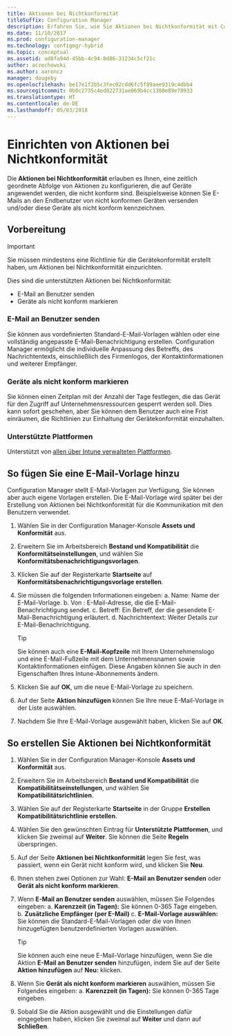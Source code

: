 ```yaml
---
title: Aktionen bei Nichtkonformität
titleSuffix: Configuration Manager
description: Erfahren Sie, wie Sie Aktionen bei Nichtkonformität mit Configuration Manager einrichten.
ms.date: 11/10/2017
ms.prod: configuration-manager
ms.technology: configmgr-hybrid
ms.topic: conceptual
ms.assetid: ad8fa94d-45bb-4c94-8d86-31234c5cf21c
author: aczechowski
ms.author: aaroncz
manager: dougeby
ms.openlocfilehash: be17e1f2b5c3fec02cdd6fc5f89aee9319c4dbb4
ms.sourcegitcommit: 0b0c2735c4ed822731ae069b4cc1380e89e78933
ms.translationtype: HT
ms.contentlocale: de-DE
ms.lasthandoff: 05/03/2018
---
```

# <a name="set-up-actions-for-non-compliance"></a>Einrichten von Aktionen bei Nichtkonformität

Die **Aktionen bei Nichtkonformität** erlauben es Ihnen, eine zeitlich geordnete Abfolge von Aktionen zu konfigurieren, die auf Geräte angewendet werden, die nicht konform sind. Beispielsweise können Sie E-Mails an den Endbenutzer von nicht konformen Geräten versenden und/oder diese Geräte als nicht konform kennzeichnen.

## <a name="before-you-begin"></a>Vorbereitung

> [!IMPORTANT]
> Sie müssen mindestens eine Richtlinie für die Gerätekonformität erstellt haben, um Aktionen bei Nichtkonformität einzurichten.

Dies sind die unterstützten Aktionen bei Nichtkonformität:

- E-Mail an Benutzer senden
- Geräte als nicht konform markieren

### <a name="send-e-mail-to-end-user"></a>E-Mail an Benutzer senden

Sie können aus vordefinierten Standard-E-Mail-Vorlagen wählen oder eine vollständig angepasste E-Mail-Benachrichtigung erstellen. Configuration Manager ermöglicht die individuelle Anpassung des Betreffs, des Nachrichtentexts, einschließlich des Firmenlogos, der Kontaktinformationen und weiterer Empfänger.

### <a name="mark-devices-non-compliant"></a>Geräte als nicht konform markieren

Sie können einen Zeitplan mit der Anzahl der Tage festlegen, die das Gerät für den Zugriff auf Unternehmensressourcen gesperrt werden soll. Dies kann sofort geschehen, aber Sie können dem Benutzer auch eine Frist einräumen, die Richtlinien zur Einhaltung der Gerätekonformität einzuhalten.

### <a name="supported-platforms"></a>Unterstützte Plattformen

Unterstützt von [allen über Intune verwalteten Plattformen](https://docs.microsoft.com/intune/supported-devices-browsers).

## <a name="to-add-an-email-template"></a>So fügen Sie eine E-Mail-Vorlage hinzu

Configuration Manager stellt E-Mail-Vorlagen zur Verfügung, Sie können aber auch eigene Vorlagen erstellen. Die E-Mail-Vorlage wird später bei der Erstellung von Aktionen bei Nichtkonformität für die Kommunikation mit den Benutzern verwendet.

1. Wählen Sie in der Configuration Manager-Konsole **Assets und Konformität** aus.

2. Erweitern Sie im Arbeitsbereich **Bestand und Kompatibilität** die **Konformitätseinstellungen**, und wählen Sie **Konformitätsbenachrichtigungsvorlagen**.

3. Klicken Sie auf der Registerkarte **Startseite** auf **Konformitätsbenachrichtigungsvorlage erstellen**.

4. Sie müssen die folgenden Informationen eingeben: a. Name: Name der E-Mail-Vorlage.
    b. Von : E-Mail-Adresse, die die E-Mail-Benachrichtigung sendet.
    c. Betreff: Ein Betreff, der die gesendete E-Mail-Benachrichtigung erläutert.
    d. Nachrichtentext: Weiter Details zur E-Mail-Benachrichtigung.

    > [!TIP] 
    > Sie können auch eine **E-Mail-Kopfzeile** mit Ihrem Unternehmenslogo und eine E-Mail-Fußzeile mit dem Unternehmensnamen sowie Kontaktinformationen einfügen. Diese Angaben können Sie auch in den Eigenschaften Ihres Intune-Abonnements ändern.

5. Klicken Sie auf **OK**, um die neue E-Mail-Vorlage zu speichern.

6. Auf der Seite **Aktion hinzufügen** können Sie Ihre neue E-Mail-Vorlage in der Liste auswählen.

7. Nachdem Sie Ihre E-Mail-Vorlage ausgewählt haben, klicken Sie auf **OK**.

## <a name="to-create-actions-for-non-compliance"></a>So erstellen Sie Aktionen bei Nichtkonformität

1. Wählen Sie in der Configuration Manager-Konsole **Assets und Konformität** aus.

2. Erweitern Sie im Arbeitsbereich **Bestand und Kompatibilität** die **Kompatibilitätseinstellungen**, und wählen Sie **Kompatibilitätsrichtlinien**.

3. Wählen Sie auf der Registerkarte **Startseite** in der Gruppe **Erstellen** **Kompatibilitätsrichtlinie erstellen**.

4. Wählen Sie den gewünschten Eintrag für **Unterstützte Plattformen**, und klicken Sie zweimal auf **Weiter**. Sie können die Seite **Regeln** überspringen.

5. Auf der Seite **Aktionen bei Nichtkonformität** legen Sie fest, was passiert, wenn ein Gerät nicht konform wird, und klicken Sie **Neu**.
6. Ihnen stehen zwei Optionen zur Wahl: **E-Mail an Benutzer senden** oder **Gerät als nicht konform markieren**.

7. Wenn **E-Mail an Benutzer senden** auswählen, müssen Sie Folgendes eingeben: a. **Karenzzeit (in Tagen):** Sie können 0-365 Tage eingeben.
    b. **Zusätzliche Empfänger (per E-Mail)** c. **E-Mail-Vorlage auswählen:** Sie können die Standard-E-Mail-Vorlagen oder die von Ihnen hinzugefügten benutzerdefinierten Vorlagen auswählen.
    
    > [!TIP] 
    > Sie können auch eine neue E-Mail-Vorlage hinzufügen, wenn Sie die Aktion **E-Mail an Benutzer senden** hinzufügen, indem Sie auf der Seite **Aktion hinzufügen** auf **Neu:** klicken.

8. Wenn Sie **Gerät als nicht konform markieren** auswählen, müssen Sie Folgendes eingeben: a. **Karenzzeit (in Tagen):** Sie können 0-365 Tage eingeben.

9. Sobald Sie die Aktion ausgewählt und die Einstellungen dafür eingegeben haben, klicken Sie zweimal auf **Weiter** und dann auf **Schließen**.


